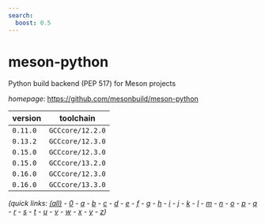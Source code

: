 ```yaml
---
search:
  boost: 0.5
---
```

# meson-python

Python build backend (PEP 517) for Meson projects

*homepage*: <https://github.com/mesonbuild/meson-python>

version | toolchain
--------|----------
``0.11.0`` | ``GCCcore/12.2.0``
``0.13.2`` | ``GCCcore/12.3.0``
``0.15.0`` | ``GCCcore/12.3.0``
``0.15.0`` | ``GCCcore/13.2.0``
``0.16.0`` | ``GCCcore/12.3.0``
``0.16.0`` | ``GCCcore/13.3.0``


*(quick links: [(all)](../index.md) - [0](../0/index.md) - [a](../a/index.md) - [b](../b/index.md) - [c](../c/index.md) - [d](../d/index.md) - [e](../e/index.md) - [f](../f/index.md) - [g](../g/index.md) - [h](../h/index.md) - [i](../i/index.md) - [j](../j/index.md) - [k](../k/index.md) - [l](../l/index.md) - [m](../m/index.md) - [n](../n/index.md) - [o](../o/index.md) - [p](../p/index.md) - [q](../q/index.md) - [r](../r/index.md) - [s](../s/index.md) - [t](../t/index.md) - [u](../u/index.md) - [v](../v/index.md) - [w](../w/index.md) - [x](../x/index.md) - [y](../y/index.md) - [z](../z/index.md))*

